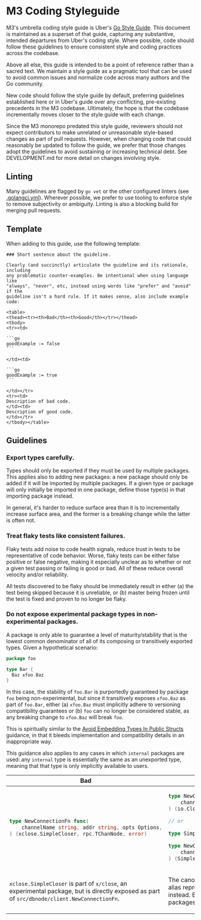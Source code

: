 # M3 Coding Styleguide

M3's umbrella coding style guide is Uber's [Go Style Guide][uber-guide]. This
document is maintained as a superset of that guide, capturing any substantive,
intended departures from Uber's coding style. Where possible, code should follow
these guidelines to ensure consistent style and coding practices across the
codebase.

Above all else, this guide is intended to be a point of reference rather than
a sacred text. We maintain a style guide as a pragmatic tool that can be used to
avoid common issues and normalize code across many authors and the Go community.

New code should follow the style guide by default, preferring guidelines
established here or in Uber's guide over any conflicting, pre-existing
precedents in the M3 codebase. Ultimately, the hope is that the codebase
incrementally moves closer to the style guide with each change.

Since the M3 monorepo predated this style guide, reviewers should not expect
contributors to make unrelated or unreasonable style-based changes as part of
pull requests. However, when changing code that could reasonably be updated
to follow the guide, we prefer that those changes adopt the guidelines to avoid
sustaining or increasing technical debt. See DEVELOPMENT.md for more detail on
changes involving style.

[uber-guide]: https://github.com/uber-go/guide/blob/master/style.md

## Linting

Many guidelines are flagged by `go vet` or the other configured linters (see
[.golangci.yml][.golangci.yml]). Wherever possible, we prefer to use tooling to
enforce style to remove subjectivity or ambiguity. Linting is also a blocking
build for merging pull requests.

[.golangci.yml]: https://github.com/m3db/m3/blob/master/.golangci.yml

## Template

When adding to this guide, use the following template:

~~~
### Short sentence about the guideline.

Clearly (and succinctly) articulate the guideline and its rationale, including
any problematic counter-examples. Be intentional when using language like
"always", "never", etc, instead using words like "prefer" and "avoid" if the
guideline isn't a hard rule. If it makes sense, also include example code:

<table>
<thead><tr><th>Bad</th><th>Good</th></tr></thead>
<tbody>
<tr><td>

```go
goodExample := false
```

</td><td>

```go
goodExample := true
```

</td></tr>
<tr><td>
Description of bad code.
</td><td>
Description of good code.
</td></tr>
</tbody></table>
~~~

## Guidelines

### Export types carefully.

Types should only be exported if they must be used by multiple packages. This
applies also to adding new packages: a new package should only be added if it
will be imported by multiple packages. If a given type or package will only
initially be imported in one package, define those type(s) in that importing
package instead.

In general, it's harder to reduce surface area than it is to incrementally
increase surface area, and the former is a breaking change while the latter is
often not.

### Treat flaky tests like consistent failures.

Flaky tests add noise to code health signals, reduce trust in tests to be
representative of code behavior. Worse, flaky tests can be either false positive
or false negative, making it especially unclear as to whether or not a given
test passing or failing is good or bad. All of these reduce overall velocity
and/or reliability.

All tests discovered to be flaky should be immediately result in either (a) the
test being skipped because it is unreliable, or (b) master being frozen until
the test is fixed and proven to no longer be flaky.

### Do not expose experimental package types in non-experimental packages.

A package is only able to guarantee a level of maturity/stability that is the
lowest common denominator of all of its composing or transitively exported
types. Given a hypothetical scenario:

```go
package foo

type Bar {
  Baz xfoo.Baz
}
```

In this case, the stability of `foo.Bar` is purportedly guaranteed by package
`foo` being non-experimental, but since it transitively exposes `xfoo.Baz` as
part of `foo.Bar`, either (a) `xfoo.Baz` must implicitly adhere to versioning
compatibility guarantees or (b) `foo` can no longer be considered stable,
as any breaking change to `xfoo.Baz` will break `foo`.

This is spiritually similar to the
[Avoid Embedding Types In Public Structs][avoid-embedding-types] guidance, in
that it bleeds implementation and compatibility details in an inappropriate way.

This guidance also applies to any cases in which `internal` packages are used:
any `internal` type is essentially the same as an unexported type, meaning that
that type is only implicitly available to users.

[avoid-embedding-types]: https://github.com/uber-go/guide/blob/master/style.md#avoid-embedding-types-in-public-structs

<table>
<thead><tr><th>Bad</th><th>Good</th></tr></thead>
<tbody>
<tr><td>

```go
type NewConnectionFn func(
    channelName string, addr string, opts Options,
) (xclose.SimpleCloser, rpc.TChanNode, error)
```

</td><td>

```go
type NewConnectionFn func(
    channelName string, addr string, opts Options,
) (io.Closer, rpc.TChanNode, error)

// or

type SimpleCloser = func()

type NewConnectionFn func(
    channelName string, addr string, opts Options,
) (SimpleCloser, rpc.TChanNode, error)
```

</td></tr>
<tr><td>

`xclose.SimpleCloser` is part of `x/close`, an experimental package, but is
directly exposed as part of `src/dbnode/client.NewConnectionFn`.

</td><td>

The canonical `io.Closer` is used instead, or a type alias representing
`xclose.SimpleCloser` is used instead. Both options prevent leaking experimental
packages as part of non-experimental library APIs.

</td></tr>
</tbody></table>
